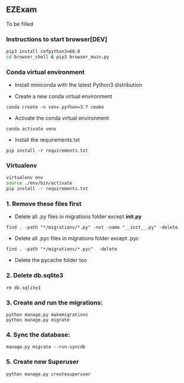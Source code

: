 ## EZExam 

To be filled


### Instructions to start browser[DEV]

```sh
pip3 install cefpython3=66.0
cd browser_shell & pip3 browser_main.py
```


### Conda virtual environment

* Install miniconda with the latest Python3 distribution

* Create a new conda virtual environment

```conda create -n venv python=3.7 cmake```

* Activate the conda virtual environment

```conda activate venv```

* Install the requirements.txt

```pip install -r requirements.txt```

### Virtualenv

```sh
virtualenv env
source ./env/bin/activate
pip install -r requirements.txt
```
### 1. Remove these files first

* Delete all .py files in migrations folder except __init.py__

```find . -path "*/migrations/*.py" -not -name "__init__.py" -delete```
* Delete all .pyc files in migrations folder except .pyc

```find . -path "*/migrations/*.pyc"  -delete```
* Delete the pycache folder too

### 2. Delete db.sqlite3

```rm db.sqlite3```

### 3. Create and run the migrations:

```
python manage.py makemigrations
python manage.py migrate
```

### 4. Sync the database:

```manage.py migrate --run-syncdb```

### 5. Create new Superuser

```python manage.py createsuperuser```
